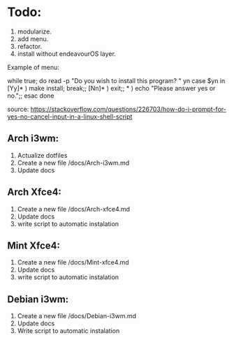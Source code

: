 # Todo:

1. modularize.
2. add menu.
3. refactor.
4. install without endeavourOS layer.

Example of menu:

while true; do
    read -p "Do you wish to install this program? " yn
    case $yn in
        [Yy]* ) make install; break;;
        [Nn]* ) exit;;
        * ) echo "Please answer yes or no.";;
    esac
done

source: https://stackoverflow.com/questions/226703/how-do-i-prompt-for-yes-no-cancel-input-in-a-linux-shell-script

## Arch i3wm:
1. Actualize dotfiles  
2. Create a new file /docs/Arch-i3wm.md
3. Update docs
    
## Arch Xfce4:
1. Create a new file /docs/Arch-xfce4.md
2. Update docs
3. write script to automatic instalation

## Mint Xfce4: 
1. Create a new file /docs/Mint-xfce4.md
2. Update docs
3. write script to automatic instalation

## Debian i3wm: 
1. Create a new file /docs/Debian-i3wm.md
2. Update docs
3. Write script to automatic instalation